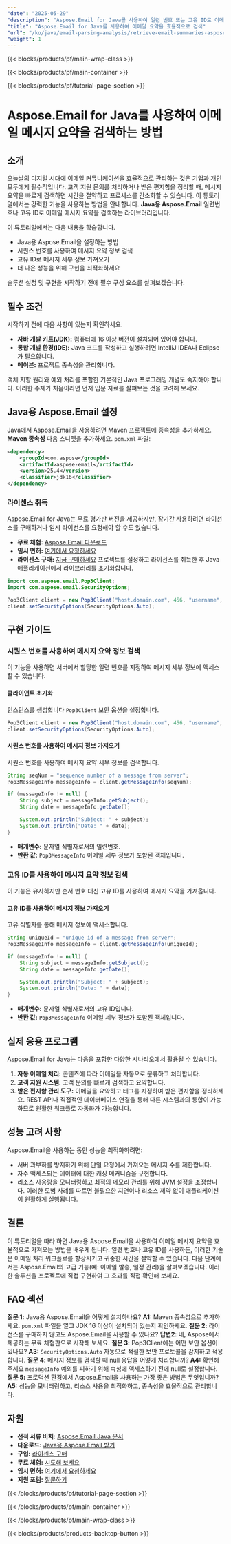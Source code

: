 ```yaml
---
"date": "2025-05-29"
"description": "Aspose.Email for Java를 사용하여 일련 번호 또는 고유 ID로 이메일 요약을 효율적으로 검색하는 방법을 알아보세요. 지금 바로 이메일 관리 워크플로를 개선하세요."
"title": "Aspose.Email for Java를 사용하여 이메일 요약을 효율적으로 검색"
"url": "/ko/java/email-parsing-analysis/retrieve-email-summaries-aspose-email-java/"
"weight": 1
---
```


{{< blocks/products/pf/main-wrap-class >}}

{{< blocks/products/pf/main-container >}}

{{< blocks/products/pf/tutorial-page-section >}}
# Aspose.Email for Java를 사용하여 이메일 메시지 요약을 검색하는 방법
## 소개
오늘날의 디지털 시대에 이메일 커뮤니케이션을 효율적으로 관리하는 것은 기업과 개인 모두에게 필수적입니다. 고객 지원 문의를 처리하거나 받은 편지함을 정리할 때, 메시지 요약을 빠르게 검색하면 시간을 절약하고 프로세스를 간소화할 수 있습니다. 이 튜토리얼에서는 강력한 기능을 사용하는 방법을 안내합니다. **Java용 Aspose.Email** 일련번호나 고유 ID로 이메일 메시지 요약을 검색하는 라이브러리입니다.

이 튜토리얼에서는 다음 내용을 학습합니다.
- Java용 Aspose.Email을 설정하는 방법
- 시퀀스 번호를 사용하여 메시지 요약 정보 검색
- 고유 ID로 메시지 세부 정보 가져오기
- 더 나은 성능을 위해 구현을 최적화하세요

솔루션 설정 및 구현을 시작하기 전에 필수 구성 요소를 살펴보겠습니다.
## 필수 조건
시작하기 전에 다음 사항이 있는지 확인하세요.
- **자바 개발 키트(JDK):** 컴퓨터에 16 이상 버전이 설치되어 있어야 합니다.
- **통합 개발 환경(IDE):** Java 코드를 작성하고 실행하려면 IntelliJ IDEA나 Eclipse가 필요합니다.
- **메이븐:** 프로젝트 종속성을 관리합니다.

객체 지향 원리와 예외 처리를 포함한 기본적인 Java 프로그래밍 개념도 숙지해야 합니다. 이러한 주제가 처음이라면 먼저 입문 자료를 살펴보는 것을 고려해 보세요.
## Java용 Aspose.Email 설정
Java에서 Aspose.Email을 사용하려면 Maven 프로젝트에 종속성을 추가하세요.
**Maven 종속성**
다음 스니펫을 추가하세요. `pom.xml` 파일:
```xml
<dependency>
    <groupId>com.aspose</groupId>
    <artifactId>aspose-email</artifactId>
    <version>25.4</version>
    <classifier>jdk16</classifier>
</dependency>
```
### 라이센스 취득
Aspose.Email for Java는 무료 평가판 버전을 제공하지만, 장기간 사용하려면 라이선스를 구매하거나 임시 라이선스를 요청해야 할 수도 있습니다.
- **무료 체험:** [Aspose.Email 다운로드](https://releases.aspose.com/email/java/)
- **임시 면허:** [여기에서 요청하세요](https://purchase.aspose.com/temporary-license/)
- **라이센스 구매:** [지금 구매하세요](https://purchase.aspose.com/buy)
프로젝트를 설정하고 라이선스를 취득한 후 Java 애플리케이션에서 라이브러리를 초기화합니다.
```java
import com.aspose.email.Pop3Client;
import com.aspose.email.SecurityOptions;

Pop3Client client = new Pop3Client("host.domain.com", 456, "username", "password");
client.setSecurityOptions(SecurityOptions.Auto);
```
## 구현 가이드
### 시퀀스 번호를 사용하여 메시지 요약 정보 검색
이 기능을 사용하면 서버에서 할당한 일련 번호를 지정하여 메시지 세부 정보에 액세스할 수 있습니다.
#### 클라이언트 초기화
인스턴스를 생성합니다 `Pop3Client` 보안 옵션을 설정합니다.
```java
Pop3Client client = new Pop3Client("host.domain.com", 456, "username", "password");
client.setSecurityOptions(SecurityOptions.Auto);
```
#### 시퀀스 번호를 사용하여 메시지 정보 가져오기
시퀀스 번호를 사용하여 메시지 요약 세부 정보를 검색합니다.
```java
String seqNum = "sequence number of a message from server";
Pop3MessageInfo messageInfo = client.getMessageInfo(seqNum);

if (messageInfo != null) {
    String subject = messageInfo.getSubject();
    String date = messageInfo.getDate();

    System.out.println("Subject: " + subject);
    System.out.println("Date: " + date);
}
```
- **매개변수:** 문자열 식별자로서의 일련번호.
- **반환 값:** `Pop3MessageInfo` 이메일 세부 정보가 포함된 객체입니다.
### 고유 ID를 사용하여 메시지 요약 정보 검색
이 기능은 유사하지만 순서 번호 대신 고유 ID를 사용하여 메시지 요약을 가져옵니다.
#### 고유 ID를 사용하여 메시지 정보 가져오기
고유 식별자를 통해 메시지 정보에 액세스합니다.
```java
String uniqueId = "unique id of a message from server";
Pop3MessageInfo messageInfo = client.getMessageInfo(uniqueId);

if (messageInfo != null) {
    String subject = messageInfo.getSubject();
    String date = messageInfo.getDate();

    System.out.println("Subject: " + subject);
    System.out.println("Date: " + date);
}
```
- **매개변수:** 문자열 식별자로서의 고유 ID입니다.
- **반환 값:** `Pop3MessageInfo` 이메일 세부 정보가 포함된 객체입니다.
## 실제 응용 프로그램
Aspose.Email for Java는 다음을 포함한 다양한 시나리오에서 활용될 수 있습니다.
1. **자동 이메일 처리:** 콘텐츠에 따라 이메일을 자동으로 분류하고 처리합니다.
2. **고객 지원 시스템:** 고객 문의를 빠르게 검색하고 요약합니다.
3. **받은 편지함 관리 도구:** 이메일을 요약하고 태그를 지정하여 받은 편지함을 정리하세요.
REST API나 직접적인 데이터베이스 연결을 통해 다른 시스템과의 통합이 가능하므로 원활한 워크플로 자동화가 가능합니다.
## 성능 고려 사항
Aspose.Email을 사용하는 동안 성능을 최적화하려면:
- 서버 과부하를 방지하기 위해 단일 요청에서 가져오는 메시지 수를 제한합니다.
- 자주 액세스되는 데이터에 대한 캐싱 메커니즘을 구현합니다.
- 리소스 사용량을 모니터링하고 최적의 메모리 관리를 위해 JVM 설정을 조정합니다.
이러한 모범 사례를 따르면 불필요한 지연이나 리소스 제약 없이 애플리케이션이 원활하게 실행됩니다.
## 결론
이 튜토리얼을 따라 하면 Java용 Aspose.Email을 사용하여 이메일 메시지 요약을 효율적으로 가져오는 방법을 배우게 됩니다. 일련 번호나 고유 ID를 사용하든, 이러한 기술은 이메일 처리 워크플로를 향상시키고 귀중한 시간을 절약할 수 있습니다.
다음 단계에서는 Aspose.Email의 고급 기능(예: 이메일 발송, 일정 관리)을 살펴보겠습니다. 이러한 솔루션을 프로젝트에 직접 구현하여 그 효과를 직접 확인해 보세요.
## FAQ 섹션
**질문 1:** Java용 Aspose.Email을 어떻게 설치하나요? 
**A1:** Maven 종속성으로 추가하세요. `pom.xml` 파일을 열고 JDK 16 이상이 설치되어 있는지 확인하세요.
**질문 2:** 라이선스를 구매하지 않고도 Aspose.Email을 사용할 수 있나요?
**답변2:** 네, Aspose에서 제공하는 무료 체험판으로 시작해 보세요.
**질문 3:** Pop3Client에는 어떤 보안 옵션이 있나요?
**A3:** `SecurityOptions.Auto` 자동으로 적절한 보안 프로토콜을 감지하고 적용합니다.
**질문 4:** 메시지 정보를 검색할 때 null 응답을 어떻게 처리합니까?
**A4:** 확인해주세요 `messageInfo` 예외를 피하기 위해 속성에 액세스하기 전에 null로 설정합니다.
**질문 5:** 프로덕션 환경에서 Aspose.Email을 사용하는 가장 좋은 방법은 무엇입니까?
**A5:** 성능을 모니터링하고, 리소스 사용을 최적화하고, 종속성을 효율적으로 관리합니다.
## 자원
- **선적 서류 비치:** [Aspose.Email Java 문서](https://reference.aspose.com/email/java/)
- **다운로드:** [Java용 Aspose.Email 받기](https://releases.aspose.com/email/java/)
- **구입:** [라이센스 구매](https://purchase.aspose.com/buy)
- **무료 체험:** [시도해 보세요](https://releases.aspose.com/email/java/)
- **임시 면허:** [여기에서 요청하세요](https://purchase.aspose.com/temporary-license/)
- **지원 포럼:** [질문하기](https://forum.aspose.com/c/email/10)

{{< /blocks/products/pf/tutorial-page-section >}}

{{< /blocks/products/pf/main-container >}}

{{< /blocks/products/pf/main-wrap-class >}}

{{< blocks/products/products-backtop-button >}}